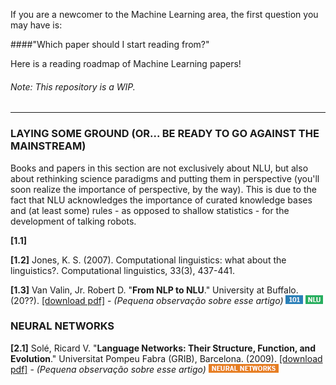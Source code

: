If you are a newcomer to the Machine Learning area, the first question you may have is:

####"Which paper should I start reading from?"

Here is a reading roadmap of Machine Learning papers!

###### Note: This repository is a WIP.


---------------------------------------

### LAYING SOME GROUND (OR... BE READY TO GO AGAINST THE MAINSTREAM)

Books and papers in this section are not exclusively about NLU, but also about rethinking science paradigms and putting them in perspective (you'll soon realize the importance of perspective, by the way). This is due to the fact that NLU acknowledges the importance of curated knowledge bases and (at least some) rules - as opposed to shallow statistics - for the development of talking robots.

**[1.1]**

**[1.2]** Jones, K. S. (2007). Computational linguistics: what about the linguistics?. Computational linguistics, 33(3), 437-441.

**[1.3]** Van Valin, Jr. Robert D. "**From NLP to NLU**." University at Buffalo. (20??). [[download pdf]](https://github.com/viridiano/Talking-To-Robots/blob/master/papers/Van_Valin_From_NLP_to_NLU.pdf) - *(Pequena observação sobre esse artigo)* ![101](https://github.com/viridiano/Talking-To-Robots/blob/master/images/101.png) ![101](https://github.com/viridiano/Talking-To-Robots/blob/master/images/nlu.png)

### NEURAL NETWORKS

**[2.1]** Solé, Ricard V. "**Language Networks: Their Structure, Function, and Evolution**."  Universitat Pompeu Fabra (GRIB), Barcelona. (2009). [[download pdf]](https://github.com/viridiano/Talking-To-Robots/blob/master/papers/Sole_Language_Networks_Their_Structure_Function_and_Evolution.pdf) - *(Pequena observação sobre esse artigo)* ![101](https://github.com/viridiano/Talking-To-Robots/blob/master/images/neuralnetworks.png)
